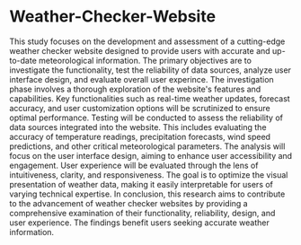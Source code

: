 # Weather-Checker-Website
This study focuses on the development and assessment of a cutting-edge weather checker website designed to provide users with accurate and up-to-date meteorological information. The primary objectives are to investigate the functionality, test the reliability of data sources, analyze user interface design, and evaluate overall user experince.
The investigation phase involves a thorough exploration of the website's features and
capabilities. Key functionalities such as real-time weather updates, forecast accuracy, and user
customization options will be scrutinized to ensure optimal performance.
Testing will be conducted to assess the reliability of data sources integrated into the website.
This includes evaluating the accuracy of temperature readings, precipitation forecasts, wind
speed predictions, and other critical meteorological parameters.
The analysis will focus on the user interface design, aiming to enhance user accessibility and
engagement. User experience will be evaluated through the lens of intuitiveness, clarity, and
responsiveness. The goal is to optimize the visual presentation of weather data, making it easily
interpretable for users of varying technical expertise.
In conclusion, this research aims to contribute to the advancement of weather checker websites
by providing a comprehensive examination of their functionality, reliability, design, and user
experience. The findings benefit users seeking accurate weather information.
